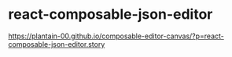 # react-composable-json-editor

<https://plantain-00.github.io/composable-editor-canvas/?p=react-composable-json-editor.story>
